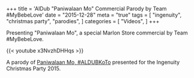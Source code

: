+++
title = 'AlDub "Paniwalaan Mo" Commercial Parody by Team ‪#MyBebeLove'
date = "2015-12-28"
meta = "true"
tags = [
    "ingenuity",
    "christmas party",
    "parodies",
]
categories = [
    "Videos",
]
+++

Presenting "Paniwalaan Mo", a special Marlon Store commercial by Team ‪#MyBebeLove.

{{< youtube x3NvzhDHHqs >}}

A parody of [Paniwalaan Mo, #ALDUBKoTo](https://www.youtube.com/watch?v=cIBQ_DmJaaU) presented for the Ingenuity Christmas Party 2015.
